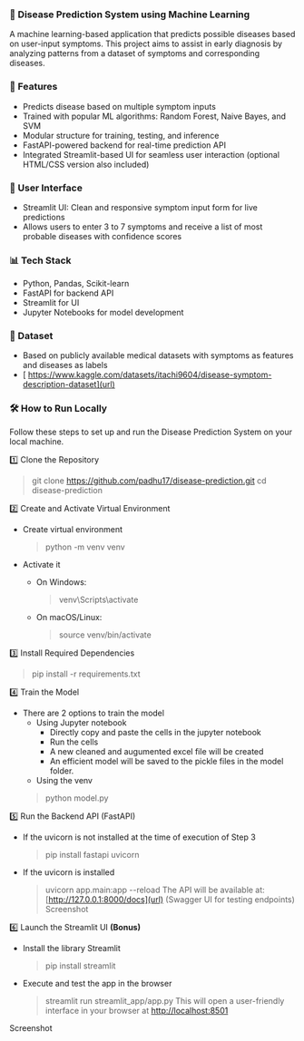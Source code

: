 ### 🧠 Disease Prediction System using Machine Learning

A machine learning-based application that predicts possible diseases based on user-input symptoms. This project aims to assist in early diagnosis by analyzing patterns from a dataset of symptoms and corresponding diseases.

### 🚀 Features

- Predicts disease based on multiple symptom inputs
- Trained with popular ML algorithms: Random Forest, Naive Bayes, and SVM
- Modular structure for training, testing, and inference
- FastAPI-powered backend for real-time prediction API
- Integrated Streamlit-based UI for seamless user interaction (optional HTML/CSS version also included)

### 🎨 User Interface

- Streamlit UI: Clean and responsive symptom input form for live predictions
- Allows users to enter 3 to 7 symptoms and receive a list of most probable diseases with confidence scores

### 📊 Tech Stack

- Python, Pandas, Scikit-learn
- FastAPI for backend API
- Streamlit for UI
- Jupyter Notebooks for model development

### 📁 Dataset

- Based on publicly available medical datasets with symptoms as features and diseases as labels
- [ https://www.kaggle.com/datasets/itachi9604/disease-symptom-description-dataset](url)

### 🛠️ How to Run Locally

Follow these steps to set up and run the Disease Prediction System on your local machine.

1️⃣ Clone the Repository
> git clone https://github.com/padhu17/disease-prediction.git
> cd disease-prediction

2️⃣ Create and Activate Virtual Environment
- Create virtual environment
  > python -m venv venv

- Activate it
  - On Windows:
    > venv\Scripts\activate
  - On macOS/Linux:
    > source venv/bin/activate

3️⃣ Install Required Dependencies
> pip install -r requirements.txt

4️⃣ Train the Model
- There are 2 options to train the model
  - Using Jupyter notebook
    - Directly copy and paste the cells in the jupyter notebook
    - Run the cells
    - A new cleaned and augumented excel file will be created
    - An efficient model will be saved to the pickle files in the model folder.
  - Using the venv 
  > python model.py

5️⃣ Run the Backend API (FastAPI)
- If the uvicorn is not installed at the time of execution of Step 3
  > pip install fastapi uvicorn

- If the uvicorn is installed
  > uvicorn app.main:app --reload
  > The API will be available at: [http://127.0.0.1:8000/docs](url) (Swagger UI for testing endpoints)
Screenshot

6️⃣ Launch the Streamlit UI __(Bonus)__
- Install the library Streamlit
  > pip install streamlit
- Execute and test the app in the browser
  > streamlit run streamlit_app/app.py
  > This will open a user-friendly interface in your browser at [http://localhost:8501](url)

Screenshot


